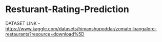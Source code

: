 # Resturant-Rating-Prediction

DATASET LINK - https://www.kaggle.com/datasets/himanshupoddar/zomato-bangalore-restaurants?resource=download%5D
